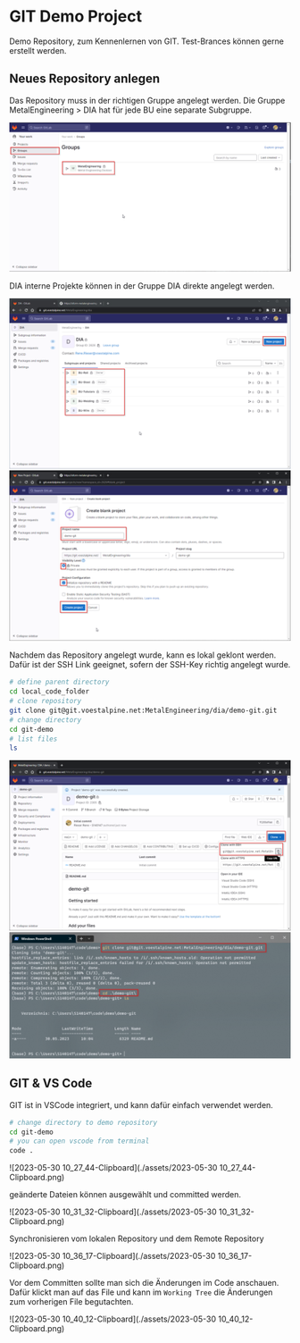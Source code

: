 # GIT Demo Project

Demo Repository, zum Kennenlernen von GIT. Test-Brances können gerne erstellt werden.



## Neues Repository anlegen

Das Repository muss in der richtigen Gruppe angelegt werden. Die Gruppe MetalEngineering > DIA hat für jede BU eine separate Subgruppe.

<img src="./assets/2023-05-30 09_42_47-Clipboard.png" alt="2023-05-30 09_42_47-Clipboard" style="zoom: 67%;" />

DIA interne Projekte können in der Gruppe DIA direkte angelegt werden. 

<img src="./assets/2023-05-30 10_00_29-Clipboard.png" alt="2023-05-30 10_00_29-Clipboard" style="zoom: 67%;" />

<img src="./assets/2023-05-30 10_01_25-Clipboard.png" alt="2023-05-30 10_01_25-Clipboard" style="zoom:67%;" />

Nachdem das Repository angelegt wurde, kann es lokal geklont werden. Dafür ist der SSH Link geeignet, sofern der SSH-Key richtig angelegt wurde.

```bash
# define parent directory
cd local_code_folder
# clone repository
git clone git@git.voestalpine.net:MetalEngineering/dia/demo-git.git
# change directory
cd git-demo
# list files
ls 
```

<img src="./assets/2023-05-30 10_02_36-Clipboard.png" alt="2023-05-30 10_02_36-Clipboard" style="zoom:67%;" />

<img src="./assets/2023-05-30 10_06_15-Clipboard.png" alt="2023-05-30 10_06_15-Clipboard" style="zoom:67%;" />



## GIT & VS Code

GIT ist in VSCode integriert, und kann dafür einfach verwendet werden. 

```bash
# change directory to demo repository
cd git-demo
# you can open vscode from terminal
code . 
```

![2023-05-30 10_27_44-Clipboard](./assets/2023-05-30 10_27_44-Clipboard.png)

geänderte Dateien können ausgewählt und committed werden.

![2023-05-30 10_31_32-Clipboard](./assets/2023-05-30 10_31_32-Clipboard.png)

Synchronisieren vom lokalen Repository und dem Remote Repository

![2023-05-30 10_36_17-Clipboard](./assets/2023-05-30 10_36_17-Clipboard.png)

Vor dem Committen sollte man sich die Änderungen im Code anschauen. Dafür klickt man auf das File und kann im `Working Tree` die Änderungen zum vorherigen File begutachten.

![2023-05-30 10_40_12-Clipboard](./assets/2023-05-30 10_40_12-Clipboard.png)
